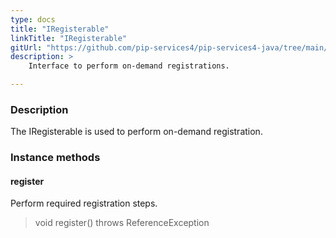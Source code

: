 ```yaml
---
type: docs
title: "IRegisterable"
linkTitle: "IRegisterable"
gitUrl: "https://github.com/pip-services4/pip-services4-java/tree/main/pip-services4-grpc-java"
description: > 
    Interface to perform on-demand registrations.

---
```


### Description

The IRegisterable is used to perform on-demand registration.


### Instance methods

#### register
Perform required registration steps.

> void register() throws ReferenceException

